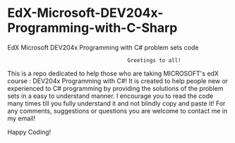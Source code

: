 # EdX-Microsoft-DEV204x-Programming-with-C-Sharp

EdX Microsoft DEV204x Programming with C# problem sets code


                                          Greetings to all!
This is a repo dedicated to help those who are taking MICROSOFT's edX course : DEV204x Programming with C#! 
It is created to help people new or experienced to C# programming by providing the solutions of the problem sets in a easy to understand manner. I encourage you to read the code many times till you fully understand it and not blindly copy and paste it! 
For any comments, suggestions or questions you are welcome to contact me in my email!

Happy Coding!
